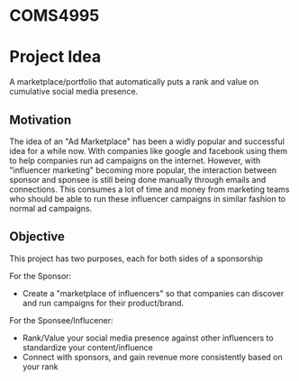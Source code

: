 # COMS4995

# Project Idea
A marketplace/portfolio that automatically puts a rank and value on cumulative social media presence.

## Motivation
The idea of an "Ad Marketplace" has been a widly popular and successful idea for a while now. With companies like google and facebook using them to help companies run ad campaigns on the internet. However, with "influencer marketing" becoming more popular, the interaction between sponsor and sponsee is still being done manually through emails and connections. This consumes a lot of time and money from marketing teams who should be able to run these influencer campaigns in similar fashion to normal ad campaigns.

## Objective
This project has two purposes, each for both sides of a sponsorship

For the Sponsor:
* Create a "marketplace of influencers" so that companies can discover and run campaigns for their product/brand.

For the Sponsee/Influcener:<br>
* Rank/Value your social media presence against other influencers to standardize your content/influence
* Connect with sponsors, and gain revenue more consistently based on your rank
